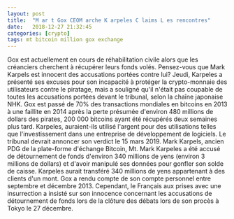 ```yaml
---
layout: post
title:  "M ar t Gox CEOM arche K arpeles C laims L es rencontres"
date:   2018-12-27 21:32:45
categories: [crypto]
tags: mt bitcoin million gox exchange
---
```

Gox est actuellement en cours de réhabilitation civile alors que les créanciers cherchent à récupérer leurs fonds volés. Pensez-vous que Mark Karpels est innocent des accusations portées contre lui? Jeudi, Karpeles a présenté ses excuses pour son incapacité à protéger la crypto-monnaie des utilisateurs contre le piratage, mais a souligné qu&#39;il n&#39;était pas coupable de toutes les accusations portées devant le tribunal, selon la chaîne japonaise NHK. Gox est passé de 70% des transactions mondiales en bitcoins en 2013 à une faillite en 2014 après la perte présumée d&#39;environ 480 millions de dollars des pirates, 200 000 bitcoins ayant été récupérés deux semaines plus tard. Karpeles, auraient-ils utilisé l&#39;argent pour des utilisations telles que l&#39;investissement dans une entreprise de développement de logiciels. Le tribunal devrait annoncer son verdict le 15 mars 2019. Mark Karpels, ancien PDG de la plate-forme d&#39;échange Bitcoin, Mt. Mark Karpeles a été accusé de détournement de fonds d&#39;environ 340 millions de yens (environ 3 millions de dollars) et d&#39;avoir manipulé ses données pour gonfler son solde de caisse. Karpeles aurait transféré 340 millions de yens appartenant à des clients d&#39;un mont. Gox a rendu compte de son compte personnel entre septembre et décembre 2013. Cependant, le Français aux prises avec une insurrection a insisté sur son innocence concernant les accusations de détournement de fonds lors de la clôture des débats lors de son procès à Tokyo le 27 décembre.
